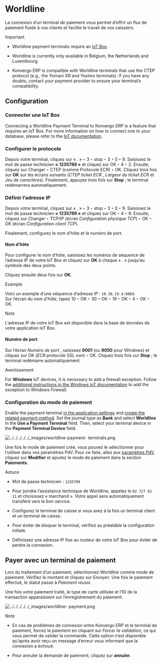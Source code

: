 # Worldline

La connexion d’un terminal de paiement vous permet d’offrir un flux de
paiement fluide à vos clients et facilite le travail de vos caissiers.

<div class="alert alert-warning">
<p class="alert-title">
Important</p><ul>
<li><p>Worldline payment terminals require an <a href="../../../../general/iot">IoT Box</a>.</p></li>
<li><p>Worldline is currently only available in Belgium, the Netherlands and Luxembourg.</p></li>
<li><p>Konvergo ERP is compatible with Worldline terminals that use the CTEP protocol (e.g., the Yomani XR and
Yoximo terminals). If you have any doubts, contact your payment provider to ensure your
terminal’s compatibility.</p></li>
</ul>
</div>

## Configuration

### Connecter une IoT Box

Connecting a Worldline Payment Terminal to Konvergo ERP is a feature that requires an
IoT Box. For more information on how to connect one to your database, please
refer to the [IoT documentation](../../../../general/iot/config/connect).

### Configurer le protocole

Depuis votre terminal, cliquez sur « . » ‣ 3 ‣ stop ‣ 3 ‣ 0 ‣ 9. Saisissez le
mot de passe technicien **« 1235789 »** et cliquez sur OK ‣ 4 ‣ 2. Ensuite,
cliquez sur Changer ‣ CTEP (comme Protocole ECR) ‣ OK. Cliquez trois fois sur
**OK** sur les écrans suivants (_CTEP ticket ECR_ , _Largeur du ticket ECR_ et
_Jeu de caractères_). Finalement, appuyez trois fois sur **Stop** ; le
terminal redémarrera automatiquement.

### Définir l’adresse IP

Depuis votre terminal, cliquez sur « . » ‣ 3 ‣ stop ‣ 3 ‣ 0 ‣ 9. Saisissez le
mot de passe technicien **« 1235789 »** et cliquez sur OK ‣ 4 ‣ 9. Ensuite,
cliquez sur Changer ‣ TCP/IP (écran _Configuration physique TCP_) ‣ OK ‣ OK
(écran _Configuration client TCP_).

Finalement, configurez le nom d’hôte et le numéro de port.

#### Nom d’hôte

Pour configurer le nom d’hôte, saisissez les numéros de séquence de l’adresse
IP de votre IoT Box et cliquez sur **OK** à chaque « . » jusqu’au symbole des
deux points.

Cliquez ensuite deux fois sur **OK**.

<div class="alert alert-success">
<p class="alert-title">
Example</p><div class="line-block">
<div class="line">Voici un exemple d’une séquence d’adresse IP : <code>10.30.19.4:8069</code>.</div>
<div class="line">Sur l’écran du <em>nom d’hôte</em>, tapez 10 ‣ OK ‣ 30 ‣ OK ‣ 19 ‣ OK ‣ 4 ‣ OK ‣ OK.</div>
</div>
</div> <div class="alert alert-primary">
<p class="alert-title">
Note</p><p>L’adresse IP de votre IoT Box est disponible dans la base de données de votre application IoT Box.</p>
</div>

#### Numéro de port

Sur l’écran _Numéro de port_ , saisissez **9001** (ou **9050** pour Windows)
et cliquez sur OK (_ECR protocole SSL non_) ‣ OK. Cliquez trois fois sur
**Stop** ; le terminal redémarre automatiquement.

<div class="alert alert-warning">
<p class="alert-title">
Avertissement</p><p>For <b>Windows</b> IoT devices, it is necessary to add a firewall exception. Follow the
<a href="../../../../general/iot/config/windows_iot#iot-windows-wordline"><span class="std std-ref">additional instructions in the Windows IoT documentation</span></a> to add the
exception to Windows Firewall.</p>
</div>

### Configuration du mode de paiement

Enable the payment terminal [in the application
settings](../../configuration#configuration-settings) and [create the
related payment method](../../payment_methods). Set the journal type as
**Bank** and select **Worldline** in the **Use a Payment Terminal** field.
Then, select your terminal device in the **Payment Terminal Device** field.

![../../../../../_images/worldline-payment-
terminals.png](../../../../../_images/worldline-payment-terminals.png)

Une fois le mode de paiement créé, vous pouvez le sélectionner pour l’utiliser
dans vos paramètres PdV. Pour ce faire, allez aux [paramètres
PdV](../../configuration#configuration-settings), cliquez sur
**Modifier** et ajoutez le mode de paiement dans la section **Paiements**.

<div class="alert alert-info" id="worldline-yomani-info">
<p class="alert-title">
Astuce</p><ul>
<li><p>Mot de passe technicien : <code>1235789</code></p></li>
<li><p>Pour joindre l’assistance technique de Worldline, appelez le <code>02 727 61 11</code> et choisissez « marchand ». Votre appel sera automatiquement transféré vers le bon service.</p></li>
<li><p>Configurez le terminal de caisse si vous avez à la fois un terminal client et un terminal de caisse.</p></li>
<li><p>Pour éviter de bloquer le terminal, vérifiez au préalable la configuration initiale.</p></li>
<li><p>Définissez une adresse IP fixe au routeur de votre IoT Box pour éviter de perdre la connexion.</p></li>
</ul>
</div>

## Payer avec un terminal de paiement

Lors du traitement d’un paiement, sélectionnez _Worldline_ comme mode de
paiement. Vérifiez le montant et cliquez sur _Envoyer_. Une fois le paiement
effectué, le statut passe à _Paiement réussi_.

Une fois votre paiement traité, le type de carte utilisée et l’ID de la
transaction apparaissent sur l’enregistrement du paiement.

![../../../../../_images/worldline-
payment.png](../../../../../_images/worldline-payment.png) <div class="alert alert-primary">
<p class="alert-title">
Note</p><ul>
<li><p>En cas de problèmes de connexion entre Konvergo ERP et le terminal de paiement, forcez le paiement en cliquant sur <em>Forcer la validation</em>, ce qui vous permet de valider la commande. Cette option n’est disponible qu’après avoir reçu un message d’erreur vous informant que la connexion a échoué.</p></li>
<li><p>Pour annuler la demande de paiement, cliquez sur <b>annuler</b>.</p></li>
</ul>
</div>

